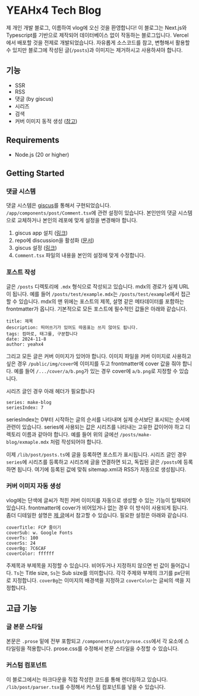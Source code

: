 # YEAHx4 Tech Blog

제 개인 개발 블로그, 이름하여 vlog에 오신 것을 환영합니다! 이 블로그는 Next.js와 Typescript를
기반으로 제작되어 데이터베이스 없이 작동하는 블로그입니다. Vercel에서 배포할 것을 전제로 개발되었습니다.
자유롭게 소스코드를 참고, 변형해서 활용할 수 있지만 블로그에 작성된 글(`/posts`)과 이미지는
제거하시고 사용하셔야 합니다.

## 기능

- SSR
- RSS
- 댓글 (by giscus)
- 시리즈
- 검색
- 커버 이미지 동적 생성 ([참고](https://post.yeahx4.me/posts/make-blog/vercel-og))

## Requirements

- Node.js (20 or higher)

## Getting Started

### 댓글 시스템
댓글 시스템은 [giscus](https://giscus.app/)를 통해서 구현되었습니다.
`/app/components/post/Comment.tsx`에 관련 설정이 있습니다. 본인만의 댓글 시스템으로
교체하거나 본인의 레포에 맞게 설정을 변경해야 합니다.

1. giscus app 설치 ([링크](https://github.com/apps/giscus))
2. repo에 discussion을 활성화 ([문서](https://docs.github.com/en/repositories/managing-your-repositorys-settings-and-features/enabling-features-for-your-repository/enabling-or-disabling-github-discussions-for-a-repository))
3. giscus 설정 ([링크](https://giscus.app/))
4. `Comment.tsx` 파일의 내용을 본인의 설정에 맞게 수정합니다.

### 포스트 작성

글은 `/posts` 디렉토리에 `.mdx` 형식으로 작성되고 있습니다. mdx의 경로가 실제 URL이 됩니다.
예를 들어 `/posts/test/example.mdx`는 `/posts/test/example`에서 접근할 수 있습니다.
mdx의 맨 위에는 포스트의 제목, 설명 같은 메타데이터를 포함하는 frontmatter가 옵니다. 기본적으로
모든 포스트에 필수적인 값들은 아래와 같습니다.

```mdx
title: 제목
description: 띄어쓰기가 있어도 따옴표는 쓰지 않아도 됩니다.
tags: 컴마로, 태그를, 구분합니다
date: 2024-11-8
author: yeahx4
```

그리고 모든 글은 커버 이미지가 있어야 합니다. 이미지 파일을 커버 이미지로 사용하고 싶은 경우
`/public/img/cover`에 이미지를 두고 frontmatter에 cover 값을 줘야 합니다. 예를 들어
`/.../cover/a/b.png`가 있는 경우 cover에 `a/b.png`로 지정할 수 있습니다.

시리즈 글인 경우 아래 헤더가 필요합니다
```mdx
series: make-blog
seriesIndex: 7
```

seriesIndex는 0부터 시작하는 글의 순서를 나타내며 실제 순서보단 표시되는 순서에 관련이 있습니다.
series에 사용되는 값은 시리즈를 나타내는 고유한 값이어야 하고 디렉토리 이름과 같아야 합니다.
예를 들어 위의 글에선 `/posts/make-blog/exmaple.mdx` 처럼 작성되어야 합니다.

이제 `/lib/post/posts.ts`에 글을 등록하면 포스트가 표시됩니다. 시리즈 글인 경우 `series`에
시리즈를 등록하고 시리즈에 글을 연결하면 되고, 독립된 글은 `/posts`에 등록하면 됩니다.
여기에 등록된 값에 맞춰 sitemap.xml과 RSS가 자동으로 생성됩니다.

### 커버 이미지 자동 생성

vlog에는 단색에 글씨가 적힌 커버 이미지를 자동으로 생성할 수 있는 기능이 탑재되어 있습니다.
frontmatter에 cover가 비어있거나 없는 경우 이 방식이 사용되게 됩니다. 좀더 디테일한
설명은 [제 글](https://post.yeahx4.me/posts/make-blog/vercel-og)에서 참고할 수
있습니다. 필요한 설정은 아래와 같습니다.

```mdx
coverTitle: FCP 줄이기
coverSub: w. Google Fonts
coverTs: 100
coverSs: 24
coverBg: 7C6CAF
coverColor: ffffff
```

주제목과 부제목을 지정할 수 있습니다. 비어두거나 지정하지 않으면 빈 값이 들어갑니다.
`Ts`는 Title size, `Ss`는 Sub size를 의미합니다. 각각 주제와 부제의 크기를 px단위로
지정합니다. `coverBg`는 이미지의 배경색을 지정하고 `coverColor`는 글씨의 색을 지정합니다.

## 고급 기능

### 글 본문 스타일

본문은 `.prose` 밑에 전부 포함되고 `/components/post/prose.css`에서 각 요소에 스타일링을
적용합니다. prose.css를 수정해서 본문 스타일을 수정할 수 있습니다.

### 커스텀 컴포넌트

이 블로그에서는 마크다운을 직접 작성한 코드를 통해 렌더링하고 있습니다. `/lib/post/parser.tsx`를
수정해서 커스텀 컴포넌트를 넣을 수 있습니다.